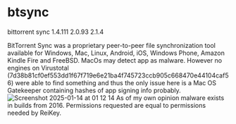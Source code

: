 # btsync
bittorrent sync 
1.4.111 
2.0.93 
2.1.4

BitTorrent Sync was a proprietary peer-to-peer file synchronization tool available for Windows, Mac, Linux, Android, iOS, Windows Phone, Amazon Kindle Fire and FreeBSD.
MacOs may detect app as malware. However no engines on Virustotal (7d38b81cf0ef553dd1f67f719e6e21ba4f745723ccb905c668470e44104caf56) were able to find something and thus the only issue here is a Mac OS Gatekeeper containing hashes of app signing info probably.
![Screenshot 2025-01-14 at 01 12 14](https://github.com/user-attachments/assets/0ebd564d-5526-4973-b52d-e5fa589bd68f)
As of my own opinion malware exists in builds from 2016. Permissions requested are equal to permissions needed by ReiKey.
